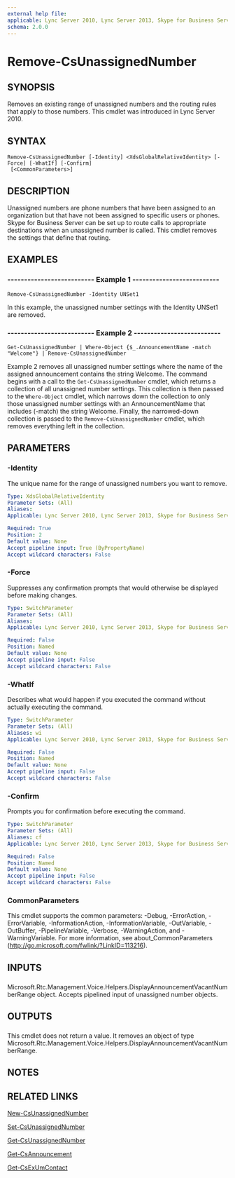 ```yaml
---
external help file: 
applicable: Lync Server 2010, Lync Server 2013, Skype for Business Server 2015
schema: 2.0.0
---
```


# Remove-CsUnassignedNumber

## SYNOPSIS
Removes an existing range of unassigned numbers and the routing rules that apply to those numbers.
This cmdlet was introduced in Lync Server 2010.


## SYNTAX

```
Remove-CsUnassignedNumber [-Identity] <XdsGlobalRelativeIdentity> [-Force] [-WhatIf] [-Confirm]
 [<CommonParameters>]
```

## DESCRIPTION
Unassigned numbers are phone numbers that have been assigned to an organization but that have not been assigned to specific users or phones.
Skype for Business Server can be set up to route calls to appropriate destinations when an unassigned number is called.
This cmdlet removes the settings that define that routing.


## EXAMPLES

### -------------------------- Example 1 --------------------------
```
Remove-CsUnassignedNumber -Identity UNSet1
```

In this example, the unassigned number settings with the Identity UNSet1 are removed.


### -------------------------- Example 2 --------------------------
```
Get-CsUnassignedNumber | Where-Object {$_.AnnouncementName -match "Welcome"} | Remove-CsUnassignedNumber
```

Example 2 removes all unassigned number settings where the name of the assigned announcement contains the string Welcome.
The command begins with a call to the `Get-CsUnassignedNumber` cmdlet, which returns a collection of all unassigned number settings.
This collection is then passed to the `Where-Object` cmdlet, which narrows down the collection to only those unassigned number settings with an AnnouncementName that includes (-match) the string Welcome.
Finally, the narrowed-down collection is passed to the `Remove-CsUnassignedNumber` cmdlet, which removes everything left in the collection.


## PARAMETERS

### -Identity
The unique name for the range of unassigned numbers you want to remove.

```yaml
Type: XdsGlobalRelativeIdentity
Parameter Sets: (All)
Aliases: 
Applicable: Lync Server 2010, Lync Server 2013, Skype for Business Server 2015

Required: True
Position: 2
Default value: None
Accept pipeline input: True (ByPropertyName)
Accept wildcard characters: False
```

### -Force
Suppresses any confirmation prompts that would otherwise be displayed before making changes.

```yaml
Type: SwitchParameter
Parameter Sets: (All)
Aliases: 
Applicable: Lync Server 2010, Lync Server 2013, Skype for Business Server 2015

Required: False
Position: Named
Default value: None
Accept pipeline input: False
Accept wildcard characters: False
```

### -WhatIf
Describes what would happen if you executed the command without actually executing the command.

```yaml
Type: SwitchParameter
Parameter Sets: (All)
Aliases: wi
Applicable: Lync Server 2010, Lync Server 2013, Skype for Business Server 2015

Required: False
Position: Named
Default value: None
Accept pipeline input: False
Accept wildcard characters: False
```

### -Confirm
Prompts you for confirmation before executing the command.

```yaml
Type: SwitchParameter
Parameter Sets: (All)
Aliases: cf
Applicable: Lync Server 2010, Lync Server 2013, Skype for Business Server 2015

Required: False
Position: Named
Default value: None
Accept pipeline input: False
Accept wildcard characters: False
```

### CommonParameters
This cmdlet supports the common parameters: -Debug, -ErrorAction, -ErrorVariable, -InformationAction, -InformationVariable, -OutVariable, -OutBuffer, -PipelineVariable, -Verbose, -WarningAction, and -WarningVariable. For more information, see about_CommonParameters (http://go.microsoft.com/fwlink/?LinkID=113216).

## INPUTS

###  
Microsoft.Rtc.Management.Voice.Helpers.DisplayAnnouncementVacantNumberRange object.
Accepts pipelined input of unassigned number objects.

## OUTPUTS

###  
This cmdlet does not return a value.
It removes an object of type Microsoft.Rtc.Management.Voice.Helpers.DisplayAnnouncementVacantNumberRange.

## NOTES

## RELATED LINKS

[New-CsUnassignedNumber]()

[Set-CsUnassignedNumber]()

[Get-CsUnassignedNumber]()

[Get-CsAnnouncement]()

[Get-CsExUmContact]()
